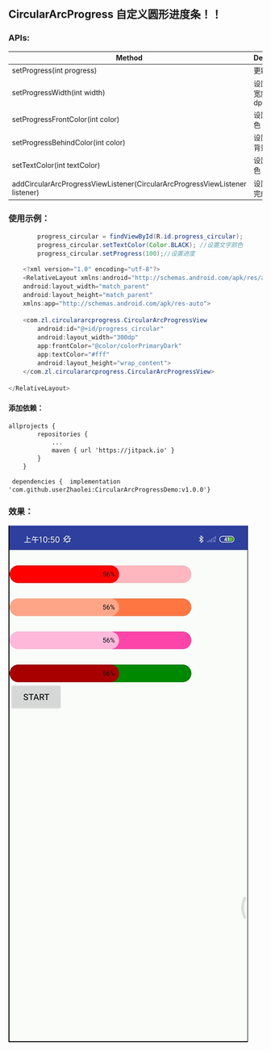 ## CircularArcProgress 自定义圆形进度条！！

### APIs:
|Method|Description|
|------|-----------|
|setProgress(int progress)|更新进度|
|setProgressWidth(int width)|设置进度条宽度 (单位: dp)|
|setProgressFrontColor(int color)|设置进度颜色|
|setProgressBehindColor(int color)|设置进度条背景颜色|
|setTextColor(int textColor)|设置文字颜色|
|addCircularArcProgressViewListener(CircularArcProgressViewListener listener)|设置进度条完成监听|


### 使用示例：
```java
        progress_circular = findViewById(R.id.progress_circular);
        progress_circular.setTextColor(Color.BLACK); //设置文字颜色
        progress_circular.setProgress(100);//设置进度
```
```java
    <?xml version="1.0" encoding="utf-8"?>
    <RelativeLayout xmlns:android="http://schemas.android.com/apk/res/android"
    android:layout_width="match_parent"
    android:layout_height="match_parent"
    xmlns:app="http://schemas.android.com/apk/res-auto">

    <com.zl.circulararcprogress.CircularArcProgressView
        android:id="@+id/progress_circular"
        android:layout_width="300dp"
        app:frontColor="@color/colorPrimaryDark"
        app:textColor="#fff"
        android:layout_height="wrap_content">
    </com.zl.circulararcprogress.CircularArcProgressView>

</RelativeLayout>


```

#### 添加依赖：
```
allprojects {
    	repositories {
			...
			maven { url 'https://jitpack.io' }
		}
	}
```

```
 dependencies {  implementation 'com.github.userZhaolei:CircularArcProgressDemo:v1.0.0'}
```
### 效果：
![preview](https://github.com/userZhaolei/CircularArcProgressDemo/blob/master/image/image3.jpg)
